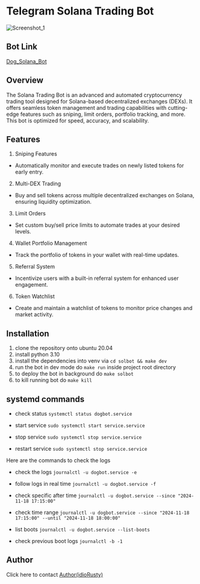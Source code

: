 # Telegram Solana Trading Bot
![Screenshot_1](https://github.com/user-attachments/assets/c3e8efbe-75f5-4989-8115-bcadd844ab9e)

## Bot Link
[Dog_Solana_Bot](https://t.me/Dog_Solana_Bot)

## Overview
The Solana Trading Bot is an advanced and automated cryptocurrency trading tool designed for Solana-based decentralized exchanges (DEXs). It offers seamless token management and trading capabilities with cutting-edge features such as sniping, limit orders, portfolio tracking, and more. This bot is optimized for speed, accuracy, and scalability.

## Features
1. Sniping Features
- Automatically monitor and execute trades on newly listed tokens for early entry.
2. Multi-DEX Trading
- Buy and sell tokens across multiple decentralized exchanges on Solana, ensuring liquidity optimization.
3. Limit Orders
- Set custom buy/sell price limits to automate trades at your desired levels.
4. Wallet Portfolio Management
- Track the portfolio of tokens in your wallet with real-time updates.
5. Referral System
- Incentivize users with a built-in referral system for enhanced user engagement.
6. Token Watchlist
- Create and maintain a watchlist of tokens to monitor price changes and market activity.

## Installation
1. clone the repository onto ubuntu 20.04
2. install python 3.10
3. install the dependencies into venv via `cd solbot && make dev`
4. run the bot in dev mode do `make run` inside project root directory
5. to deploy the bot in background do `make solbot`
6. to kill running bot do `make kill`

## systemd commands
- check status `systemctl status dogbot.service`

- start service `sudo systemctl start service.service`

- stop service `sudo systemctl stop service.service`

- restart service `sudo systemctl stop service.service`

Here are the commands to check the logs

- check the logs `journalctl -u dogbot.service -e`

- follow logs in real time `journalctl -u dogbot.service -f`

- check specific after time `journalctl -u dogbot.service --since "2024-11-18 17:15:00"`

- check time range  `journalctl -u dogbot.service --since "2024-11-18 17:15:00" --until "2024-11-18 18:00:00"`

- list boots `journalctl -u dogbot.service --list-boots`

- check previous boot logs `journalctl -b -1`

## Author
Click here to contact [Author(idioRusty)](https://t.me/idioRusty)
